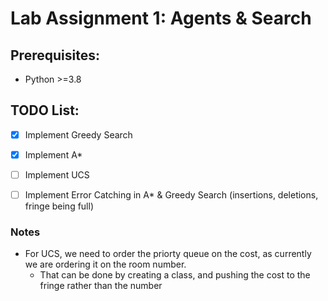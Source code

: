 # Lab Assignment 1: Agents & Search

## Prerequisites:
* Python >=3.8

## TODO List:
- [x] Implement Greedy Search
- [x] Implement A*
- [ ] Implement UCS
- [ ] Implement Error Catching in A* & Greedy Search (insertions, deletions, fringe being full)


### Notes
* For UCS, we need to order the priorty queue on the cost, as currently we are ordering it on the room number. 
    * That can be done by creating a class, and pushing the cost to the fringe rather than the number

